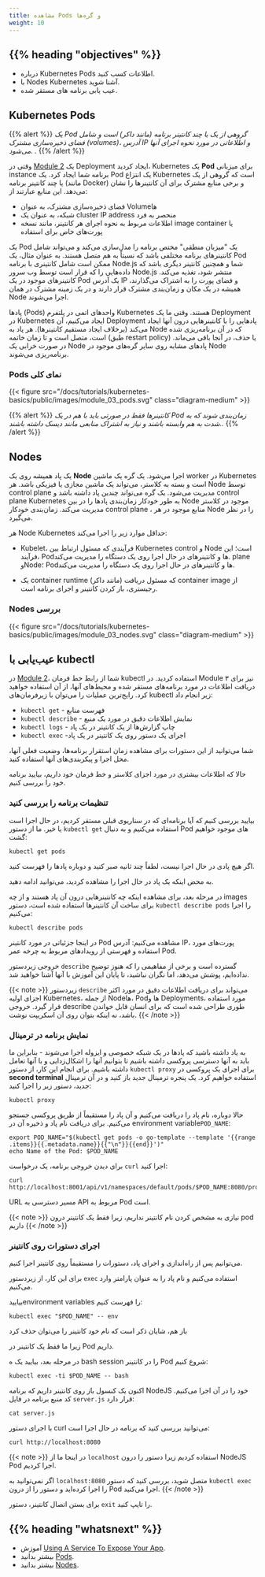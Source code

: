 ```yaml
---
title: مشاهده Pods و گره‌ها
weight: 10
---
```


## {{% heading "objectives" %}}

* درباره Kubernetes Pods اطلاعات کسب کنید.
* با Nodes Kubernetes آشنا شوید.
* عیب یابی برنامه های مستقر شده.

## Kubernetes Pods

{{% alert %}}
_یک  Pod گروهی از یک یا چند کانتینر برنامه (مانند داکر) است و شامل فضای ذخیره‌سازی مشترک (volumes)، آدرس IP و اطلاعاتی در مورد نحوه اجرای آنها می‌شود.
._
{{% /alert %}}


وقتی در [Module 2](/docs/tutorials/kubernetes-basics/deploy-app/deploy-intro/) یک Deployment ایجاد کردید، Kubernetes یک **Pod** برای میزبانی instance برنامه شما ایجاد کرد. یک Pod یک انتزاع Kubernetes است که گروهی از یک یا چند کانتینر برنامه (مانند Docker) و برخی منابع مشترک برای آن کانتینرها را نشان می‌دهد. این منابع عبارتند از:

* فضای ذخیره‌سازی مشترک، به عنوان Volumeها
* شبکه، به عنوان یک   cluster IP address منحصر به فرد
* اطلاعات مربوط به نحوه اجرای هر کانتینر، مانند نسخه image container
یا پورت‌های خاص برای استفاده


یک Pod یک "میزبان منطقی" مختص برنامه را مدل‌سازی می‌کند و می‌تواند شامل کانتینرهای برنامه مختلفی باشد که نسبتاً به هم متصل هستند. به عنوان مثال، یک Pod ممکن است شامل کانتینری با برنامه Node.js شما و همچنین کانتینر دیگری باشد که داده‌هایی را که قرار است توسط وب سرور Node.js منتشر شود، تغذیه می‌کند. کانتینرهای موجود در یک Pod یک آدرس IP و فضای پورت را به اشتراک می‌گذارند، همیشه در یک مکان و زمان‌بندی مشترک قرار دارند و در یک زمینه مشترک در همان Node اجرا می‌شوند.


پادها (Pods) واحدهای اتمی در پلتفرم Kubernetes هستند. وقتی ما یک Deployment در Kubernetes ایجاد می‌کنیم، آن Deployment پادهایی را با کانتینرهایی درون آنها ایجاد می‌کند (برخلاف ایجاد مستقیم کانتینرها). هر پاد به Node که در آن برنامه‌ریزی شده است، متصل است و تا زمان خاتمه (طبق restart policy) یا حذف، در آنجا باقی می‌ماند. در صورت خرابی یک Node پادهای مشابه روی سایر گره‌های موجود در Node برنامه‌ریزی می‌شوند.


### Pods نمای کلی

{{< figure src="/docs/tutorials/kubernetes-basics/public/images/module_03_pods.svg" class="diagram-medium" >}}

{{% alert %}}
_کانتینرها فقط در صورتی باید با هم در یک Pod زمان‌بندی شوند که به شدت به هم وابسته باشند و نیاز به اشتراک منابعی مانند دیسک داشته باشند.._
{{% /alert %}}

## Nodes

یک پاد همیشه روی یک **Node** اجرا می‌شود. یک گره یک ماشین worker در Kubernetes است و بسته به کلاستر، می‌تواند یک ماشین مجازی یا فیزیکی باشد. هر Node توسط control plane مدیریت می‌شود. یک گره می‌تواند چندین پاد داشته باشد و control plane  Kubernetes به طور خودکار زمان‌بندی پادها را در بین Node موجود در کلاستر مدیریت می‌کند. زمان‌بندی خودکار control plane ، منابع موجود در هر Node را در نظر می‌گیرد.

هر Node Kubernetes حداقل موارد زیر را اجرا می‌کند:

* Kubelet، فرآیندی که مسئول ارتباط بین   Kubernetes control و Node است؛ این فرآیند، Podها و کانتینرهای در حال اجرا روی یک دستگاه را مدیریت می‌کند.
plane وNode؛ Podها و کانتینرهای در حال اجرا روی یک دستگاه را مدیریت می‌کند.

* یک container runtime (مانند داکر) که مسئول دریافت container image از رجیستری، باز کردن کانتینر و اجرای برنامه است.


### Nodes بررسی

{{< figure src="/docs/tutorials/kubernetes-basics/public/images/module_03_nodes.svg" class="diagram-medium" >}}

## عیب‌یابی با kubectl


در [Module 2](/docs/tutorials/kubernetes-basics/deploy-app/deploy-intro/)، شما از رابط خط فرمان kubectl استفاده کردید. در Module ۳ نیز برای دریافت اطلاعات در مورد برنامه‌های مستقر شده و محیط‌های آنها، از آن استفاده خواهید کرد. رایج‌ترین عملیات را می‌توان با زیرفرمان‌های kubectl زیر انجام داد:

* `kubectl get` - فهرست منابع
* `kubectl describe` - نمایش اطلاعات دقیق در مورد یک منبع
* `kubectl logs`  - چاپ گزارش‌ها از یک کانتینر در یک پاد
* `kubectl exec` -اجرای یک دستور روی یک کانتینر در یک پاد

شما می‌توانید از این دستورات برای مشاهده زمان استقرار برنامه‌ها، وضعیت فعلی آنها، محل اجرا و پیکربندی‌های آنها استفاده کنید.

حالا که اطلاعات بیشتری در مورد اجزای کلاستر و خط فرمان خود داریم، بیایید برنامه خود را بررسی کنیم.

### تنظیمات برنامه را بررسی کنید

بیایید بررسی کنیم که آیا برنامه‌ای که در سناریوی قبلی مستقر کردیم، در حال اجرا است یا خیر. ما از دستور `kubectl get` استفاده می‌کنیم و به دنبال Pod های موجود خواهیم گشت:

```shell
kubectl get pods
```


اگر هیچ پادی در حال اجرا نیست، لطفاً چند ثانیه صبر کنید و دوباره پادها را فهرست کنید.

به محض اینکه یک پاد در حال اجرا را مشاهده کردید، می‌توانید ادامه دهید.

در مرحله بعد، برای مشاهده اینکه چه کانتینرهایی درون آن پاد هستند و از چه images برای ساخت آن کانتینرها استفاده شده است، دستور `kubectl describe pods` را اجرا می‌کنیم:

```shell
kubectl describe pods
```


در اینجا جزئیاتی در مورد کانتینر Pod مشاهده می‌کنیم: آدرس IP، پورت‌های مورد استفاده و فهرستی از رویدادهای مربوط به چرخه عمر Pod.

خروجی زیردستور `describe` گسترده است و برخی از مفاهیمی را که هنوز توضیح نداده‌ایم، پوشش می‌دهد، اما نگران نباشید، تا پایان این آموزش با آنها آشنا خواهید شد.


{{< note >}}
زیردستور `describe` می‌تواند برای دریافت اطلاعات دقیق در مورد اکثر اجزای اولیه Kubernetes، از جمله Nodeها، Podها و Deployments، مورد استفاده قرار گیرد. خروجی describe طوری طراحی شده است که برای انسان قابل خواندن باشد، نه اینکه بتوان روی آن اسکریپت نوشت.
{{< /note >}}

### نمایش برنامه در ترمینال

به یاد داشته باشید که پادها در یک شبکه خصوصی و ایزوله اجرا می‌شوند - بنابراین ما باید به آنها دسترسی پروکسی داشته باشیم تا بتوانیم آنها را اشکال‌زدایی و با آنها تعامل داشته باشیم. برای انجام این کار، از دستور `kubectl proxy` برای اجرای یک پروکسی در **second terminal** استفاده خواهیم کرد. یک پنجره ترمینال جدید باز کنید و در آن ترمینال جدید، دستور زیر را اجرا کنید:

```shell
kubectl proxy
```

حالا دوباره، نام پاد را دریافت می‌کنیم و آن پاد را مستقیماً از طریق پروکسی جستجو می‌کنیم.
برای دریافت نام پاد و ذخیره آن در environment variable`POD_NAME`:

```shell
export POD_NAME="$(kubectl get pods -o go-template --template '{{range .items}}{{.metadata.name}}{{"\n"}}{{end}}')"
echo Name of the Pod: $POD_NAME
```

برای دیدن خروجی برنامه، یک درخواست `curl` اجرا کنید:

```shell
curl http://localhost:8001/api/v1/namespaces/default/pods/$POD_NAME:8080/proxy/
```

URL مسیر دسترسی به API مربوط به Pod است.

{{< note >}}
نیازی به مشخص کردن نام کانتینر نداریم، زیرا فقط یک کانتینر درون pod داریم
{{< /note >}}

### اجرای دستورات روی کانتینر

می‌توانیم پس از راه‌اندازی و اجرای پاد، دستورات را مستقیماً روی کانتینر اجرا کنیم.

برای این کار، از زیردستور `exec` استفاده می‌کنیم و نام پاد را به عنوان پارامتر وارد می‌کنیم.

بیاییدenvironment variables را فهرست کنیم:

```shell
kubectl exec "$POD_NAME" -- env
```


باز هم، شایان ذکر است که نام خود کانتینر را می‌توان حذف کرد

زیرا ما فقط یک کانتینر در Pod داریم.

در مرحله بعد، بیایید یک ه bash session را در کانتینر Pod شروع کنیم:

```shell
kubectl exec -ti $POD_NAME -- bash
```

اکنون یک کنسول باز روی کانتینر داریم که برنامه NodeJS خود را در آن اجرا می‌کنیم. کد منبع برنامه در فایل `server.js` قرار دارد:

```shell
cat server.js
```

با اجرای دستور curl می‌توانید بررسی کنید که برنامه در حال اجرا است:

```shell
curl http://localhost:8080
```

{{< note >}}
در اینجا ما از `localhost` استفاده کردیم زیرا دستور را درون NodeJS Pod اجرا کردیم.

اگر نمی‌توانید به `localhost:8080` متصل شوید، بررسی کنید که دستور `kubectl exec` را اجرا کرده‌اید و دستور را از درون Pod اجرا می‌کنید.
{{< /note >}}

برای بستن اتصال کانتینر، دستور `exit` را تایپ کنید.

## {{% heading "whatsnext" %}}

* آموزش
[Using A Service To Expose Your App](/docs/tutorials/kubernetes-basics/expose/expose-intro/).
* بیشتر بدانید [Pods](/docs/concepts/workloads/pods/).
* بیشتر بدانید [Nodes](/docs/concepts/architecture/nodes/).
